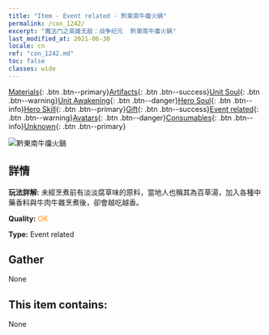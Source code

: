 ```yaml
---
title: "Item - Event related - 黔東南牛癟火鍋"
permalink: /con_1242/
excerpt: "魔法门之英雄无敌：战争纪元  黔東南牛癟火鍋"
last_modified_at: 2021-06-30
locale: cn
ref: "con_1242.md"
toc: false
classes: wide
---
```

 [Materials](/ItemsCN/){: .btn .btn--primary}[Artifacts](/ItemsCN/Artifacts/){: .btn .btn--success}[Unit Soul](/ItemsCN/UnitSoul/){: .btn .btn--warning}[Unit Awakening](/ItemsCN/UnitAwakening/){: .btn .btn--danger}[Hero Soul](/ItemsCN/HeroSoul/){: .btn .btn--info}[Hero Skill](/ItemsCN/HeroSkill/){: .btn .btn--primary}[Gift](/ItemsCN/Gift/){: .btn .btn--success}[Event related](/ItemsCN/Events/){: .btn .btn--warning}[Avatars](/ItemsCN/Avatars/){: .btn .btn--danger}[Consumables](/ItemsCN/Consumables/){: .btn .btn--info}[Unknown](/ItemsCN/Unknown/){: .btn .btn--primary}

 ![黔東南牛癟火鍋](/images/t/i_81532221.png)

## 詳情
 **玩法詳解:** 未經烹煮前有淡淡腐草味的原料，當地人也稱其為百草湯，加入各種中藥香料與牛肉牛雜烹煮後，卻會越吃越香。

 **Quality:** <span style="color: #FF8C00">OK</span>

 **Type:** Event related

## Gather

  None

## This item contains:

  None

